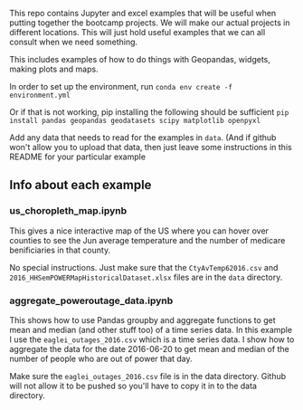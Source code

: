 This repo contains Jupyter and excel examples that will be useful when putting together the bootcamp
projects. We will make our actual projects in different locations. This will just hold
useful examples that we can all consult when we need something.

This includes examples of how to do things with Geopandas, widgets, making plots and maps.

In order to set up the environment, run `conda env create -f environment.yml`

Or if that is not working, pip installing the following should be sufficient
`pip install pandas geopandas geodatasets scipy matplotlib openpyxl`

Add any data that needs to read for the examples in `data`. (And if github won't allow you
to upload that data, then just leave some instructions in this README for your particular
example

## Info about each example

### us_choropleth_map.ipynb
This gives a nice interactive map of the US where you can hover over counties to see the 
Jun average temperature and the number of medicare benificiaries in that county.

No special instructions. Just make sure that the `CtyAvTemp62016.csv` and
`2016_HHSemPOWERMapHistoricalDataset.xlsx` files are in the `data` directory.

### aggregate_poweroutage_data.ipynb
This shows how to use Pandas groupby and aggregate functions to get mean and median
(and other stuff too) of a time series data. In this example I use the
`eaglei_outages_2016.csv` which is a time series data. I show how to aggregate the 
data for the date 2016-06-20 to get mean and median of the number of people who are out of
power that day.

Make sure the `eaglei_outages_2016.csv` file is in the data directory. Github will not
allow it to be pushed so you'll have to copy it in to the data directory.
